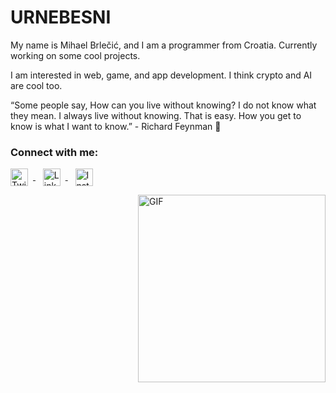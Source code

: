 # URNEBESNI 

My name is Mihael Brlečić, and I am a programmer from Croatia. Currently working on some cool projects.

I am interested in web, game, and app development. I think crypto and AI are cool too.

“Some people say, How can you live without knowing? I do not know what they mean. I always live without knowing. That is easy. How you get to know is what I want to know.” - Richard Feynman 🤷

### Connect with me:

<p align="left">
  <!--Twitter-->
  <a href="https://twitter.com/urnebini" target="_blank" rel="noopener">
    <img src="https://upload.wikimedia.org/wikipedia/commons/6/6f/Logo_of_Twitter.svg" width="28" height="28" alt="Twitter" style="vertical-align:middle; margin-right:8px"/>
  </a>
  &nbsp;&nbsp;
  <!-- LinkedIn -->
  <a href="https://www.linkedin.com/in/mihael-brlečić-8547981b9" target="_blank" rel="noopener">
    <img src="https://cdn.jsdelivr.net/gh/devicons/devicon/icons/linkedin/linkedin-original.svg" width="28" height="28" alt="LinkedIn" style="vertical-align:middle; margin-right:8px"/>
  </a>
  &nbsp;&nbsp;
  <!-- Instagram -->
  <a href="https://www.instagram.com/mihael_brlecic" target="_blank" rel="noopener">
    <img src="https://upload.wikimedia.org/wikipedia/commons/a/a5/Instagram_icon.png" width="28" height="28" alt="Instagram" style="vertical-align:middle; margin-right:8px"/>
  </a>

</p>


<img align="right" alt="GIF" src="https://user-images.githubusercontent.com/47198717/167301263-24a58c0c-27aa-4607-b196-b3c35dc9140e.gif" width="300" height="300" />



